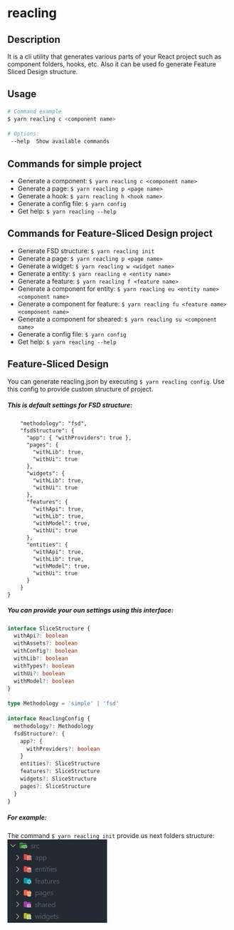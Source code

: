 # reacling

## Description

It is a cli utility that generates various parts of your React project such as component folders, hooks, etc. Also it can be used fo generate Feature Sliced Design structure.

## Usage

```bash
# Command example
$ yarn reacling c <component name>

# Options:
 --help  Show available commands
```

## Commands for simple project

- Generate a component: `$ yarn reacling c <component name> `
- Generate a page: `$ yarn reacling p <page name> `
- Generate a hook: `$ yarn reacling h <hook name> `
- Generate a config file: `$ yarn config`
- Get help: `$ yarn reacling --help`

## Commands for Feature-Sliced Design project

- Generate FSD structure: `$ yarn reacling init`
- Generate a page: `$ yarn reacling p <page name>`
- Generate a widget: `$ yarn reacling w <widget name>`
- Generate a entity: `$ yarn reacling e <entity name>`
- Generate a feature: `$ yarn reacling f <feature name>`
- Generate a component for entity: `$ yarn reacling eu <entity name> <component name>`
- Generate a component for feature: `$ yarn reacling fu <feature name> <component name>`
- Generate a component for sheared: `$ yarn reacling su <component name>`
- Generate a config file: `$ yarn config`
- Get help: `$ yarn reacling --help`

## Feature-Sliced Design

You can generate reacling.json by executing `$ yarn reacling config`. Use this config to provide custom structure of project.

##### This is default settings for FSD structure:

```json{
    "methodology": "fsd",
    "fsdStructure": {
      "app": { "withProviders": true },
      "pages": {
        "withLib": true,
        "withUi": true
      },
      "widgets": {
        "withLib": true,
        "withUi": true
      },
      "features": {
        "withApi": true,
        "withLib": true,
        "withModel": true,
        "withUi": true
      },
      "entities": {
        "withApi": true,
        "withLib": true,
        "withModel": true,
        "withUi": true
      }
    }
}
```

##### You can provide your oun settings using this interface:

```typescript
interface SliceStructure {
  withApi?: boolean
  withAssets?: boolean
  withConfig?: boolean
  withLib?: boolean
  withTypes?: boolean
  withUi?: boolean
  withModel?: boolean
}

type Methodology = 'simple' | 'fsd'

interface ReaclingConfig {
  methodology?: Methodology
  fsdStructure?: {
    app?: {
      withProviders?: boolean
    }
    entities?: SliceStructure
    features?: SliceStructure
    widgets?: SliceStructure
    pages?: SliceStructure
  }
}
```

##### For example:

The command `$ yarn reacling init` provide us next folders structure:
![alt text](./assets/structure.png 'Title')
